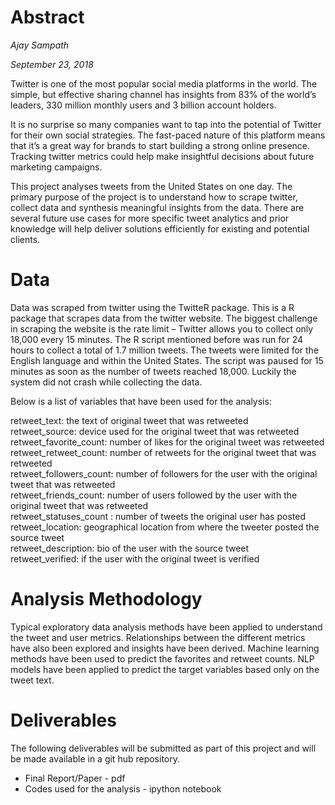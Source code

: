 # Abstract

_Ajay Sampath_ 

_September 23, 2018_

Twitter is one of the most popular social media platforms in the world. The simple, but effective sharing channel has insights from 83% of the world’s leaders, 330 million monthly users and 3 billion account holders. 

It is no surprise so many companies want to tap into the potential of Twitter for their own social strategies. The fast-paced nature of this platform means that it’s a great way for brands to start building a strong online presence. Tracking twitter metrics could help make insightful decisions about future marketing campaigns. 

This project analyses tweets from the United States on one day. The primary purpose of the project is to understand how to scrape twitter, collect data and synthesis meaningful insights from the data. There are several future use cases for more specific tweet analytics and prior knowledge will help deliver solutions efficiently for existing and potential clients. 


# Data 

Data was scraped from twitter using the TwitteR package.  This is a R package that scrapes data from the twitter website. The biggest challenge in scraping the website is the rate limit – Twitter allows you to collect only 18,000 every 15 minutes. The R script mentioned before was run for 24 hours to collect a total of 1.7 million tweets. The tweets were limited for the English language and within the United States. The script was paused for 15 minutes as soon as the number of tweets reached 18,000. Luckily the system did not crash while collecting the data. 

Below is a list of variables that have been used for the analysis:

retweet_text: the text of original tweet that was retweeted<br>
retweet_source: device used for the original tweet that was retweeted<br>
retweet_favorite_count: number of likes for the original tweet was retweeted<br>
retweet_retweet_count: number of retweets for the original tweet that was retweeted<br>
retweet_followers_count: number of followers for the user with the original tweet that was retweeted<br> 
retweet_friends_count: number of users followed by the user with the original tweet that was retweeted<br>
retweet_statuses_count : number of tweets the original user has posted<br>
retweet_location: geographical location from where the tweeter posted the source tweet<br>
retweet_description: bio of the user with the source tweet<br>
retweet_verified: if the user with the original tweet is verified<br>

# Analysis Methodology

Typical exploratory data analysis methods have been applied to understand the tweet and user metrics. Relationships between the different metrics have also been explored and insights have been derived. Machine learning methods have been used to predict the favorites and retweet counts. NLP models have been applied to predict the target variables based only on the tweet text. 


# Deliverables

The following deliverables will be submitted as part of this project and will be made available in a git hub repository.
* Final Report/Paper - pdf
* Codes used for the analysis - ipython notebook

